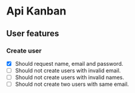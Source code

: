# Api Kanban

## User features

### Create user
- [x] Should request name, email and password.
- [ ] Should not create users with invalid email.
- [ ] Should not create users with invalid names.
- [ ] Should not create two users with same email.